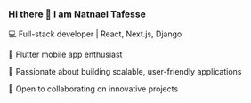 ### Hi there 👋 I am Natnael Tafesse
💻 Full-stack developer | React, Next.js, Django

📱 Flutter mobile app enthusiast

🌟 Passionate about building scalable, user-friendly applications

🚀 Open to collaborating on innovative projects

<!--
**Bazabizi/bazabizi** is a ✨ _special_ ✨ repository because its `README.md` (this file) appears on your GitHub profile.

Here are some ideas to get you started:

- 🔭 I’m currently working on ...
- 🌱 I’m currently learning ...
- 👯 I’m looking to collaborate on ...
- 🤔 I’m looking for help with ...
- 💬 Ask me about ...
- 📫 How to reach me: ...
- 😄 Pronouns: ...
- ⚡ Fun fact: ...
-->

